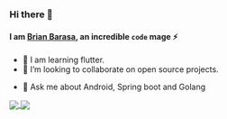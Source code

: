 ### Hi there 👋
#### I am [Brian Barasa](https://brian-big.github.io/), an incredible `code` mage :zap:

<!--
**Brian-big/Brian-big** is a ✨ _special_ ✨ repository because its `README.md` (this file) appears on your GitHub profile.

Here are some ideas to get you started:  -->

<!-- - 🔭 I’m currently working on ...-->
- 🌱 I am learning flutter.
- 👯 I’m looking to collaborate on open source projects.
<!-- - 🤔 I’m looking for help with ... -->
- 💬 Ask me about Android, Spring boot and Golang
<!-- - 📫 How to reach me: ... -->
<!-- - 😄 Pronouns: ... -->
<!-- - ⚡ Fun fact: ... -->
<a href="https://github.com/Brian-big">
  <img align="center" src="https://github-readme-stats.vercel.app/api?username=Brian-big&show_icons=true&bg_color=262B33&text_color=FFFFFF" />
</a>
<a href="https://github.com/Brian-big">
  <img align="center" src="https://github-readme-stats.vercel.app/api/top-langs/?username=Brian-big&show_icons=true&bg_color=262B33&text_color=FFFFFF&layout=compact&hide=less,javascript,css,scss,html,cmake" />
</a>
